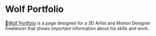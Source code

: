 # Wolf Portfolio

 <a href="https://twitter.com/diny_gomes">🐺Wolf Portfolio</a> is a page designed for a 3D Artist and Motion Designer freelancer that shows important information about his skills and work. 
